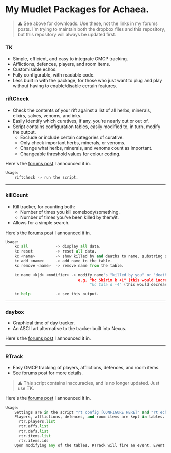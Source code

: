 # My Mudlet Packages for Achaea.

> :warning: See above for downloads. Use these, not the links in my forums posts. I'm trying to maintain both the dropbox files and this repository, but this repository will always be updated first. 

###  TK
 - Simple, efficient, and easy to integrate GMCP tracking.
 - Afflictions, defences, players, and room items.
 - Customisable echos.
 - Fully configurable, with readable code.
 - Less built in with the package, for those who just want to plug and play without having to enable/disable certain features.

### riftCheck
- Check the contents of your rift against a list of all herbs, minerals, elixirs, salves, venoms, and inks.
- Easily identify which curatives, if any, you're nearly out or out of.
- Script contains configuration tables, easily modified to, in turn, modify the output.
  - Exclude or include certain categories of curative.
  - Only check important herbs, minerals, or venoms.
  - Change what herbs, minerals, and venoms count as important.
  - Changeable threshold values for colour coding.

Here's the [forums post](https://forums.achaea.com/discussion/7462/mudlet-rift-checker-easily-tell-what-youre-running-out-of) I announced it in.

```python
Usage:
    riftcheck -> run the script.
```

--------

### killCount
 - Kill tracker, for counting both:
   - Number of times you kill somebody/something.
   - Number of times you've been killed by them/it.
 - Allows for a simple search. 

Here's the [forums post](https://forums.achaea.com/discussion/7438/killcount-kill-tracker-for-mudlet) I announced it in.

```python
Usage:
    kc all            -> display all data.
    kc reset          -> reset all data.
    kc <name>         -> show killed by and deaths to name. substring search.
    kc add <name>     -> add name to the table.
    kc remove <name>  -> remove name from the table.
    
    kc name <k|d> <modifier> -> modify name's "killed by you" or "deaths to" count by the given modifier. this is for manual modifications.
                                e.g. "kc Shirim k +1" (this would increase the number of times you've killed Shirim by one.)
                                     "kc Cala d -4" (this would decrease the number of times you've died to Cala by four.)
                                     
    kc help           -> see this output.
```

--------

### daybox
 - Graphical time of day tracker.
 - An ASCII art alternative to the tracker built into Nexus.
 
 Here's the [forums post](https://forums.achaea.com/discussion/7403/graphical-day-night-tracker-mudlet-alternative) I announced it in.
 
--------

### RTrack
 - Easy GMCP tracking of players, afflictions, defences, and room items.
 - See forums post for more details.

> :warning: This script contains inaccuracies, and is no longer updated. Just use TK.

Here's the [forums post](https://forums.achaea.com/discussion/7397/rtrack-easy-gmcp-tracking-of-players-affs-defs-and-room-items) I announced it in.

```python
Usage:
    Settings are in the script "rt config [CONFIGURE HERE]" and "rt echo [CONFIGURE HERE]" for outputs.
    Players, afflictions, defences, and room items are kept in tables.
      rtr.players.list
      rtr.affs.list
      rtr.defs.list
      rtr.items.list
      rtr.items.ids
    Upon modifying any of the tables, RTrack will fire an event. Event names are detailed in the first config script.
```
